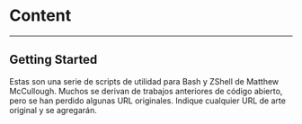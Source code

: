 # Content
---

## Getting Started

Estas son una serie de scripts de utilidad para Bash y ZShell de Matthew McCullough. Muchos se derivan de trabajos anteriores de código abierto, pero se han perdido algunas URL originales. Indique cualquier URL de arte original y se agregarán.
